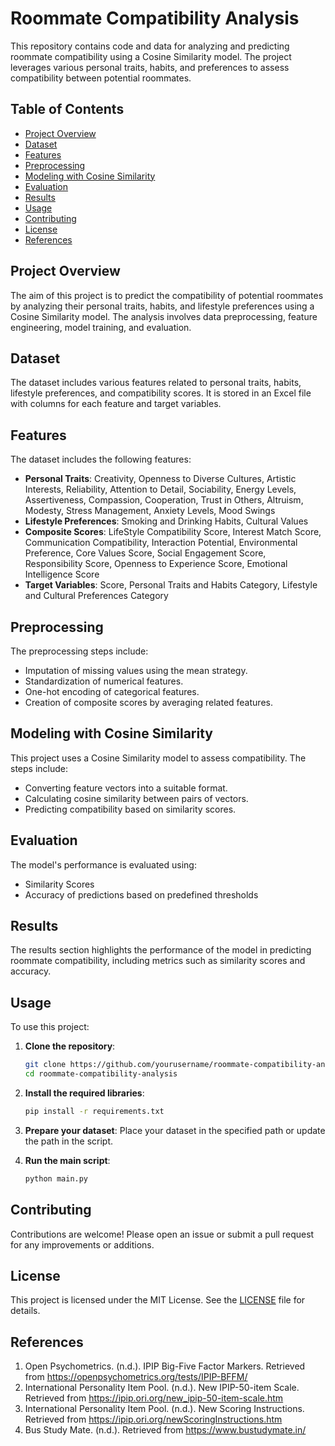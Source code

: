 # Roommate Compatibility Analysis

This repository contains code and data for analyzing and predicting roommate compatibility using a Cosine Similarity model. The project leverages various personal traits, habits, and preferences to assess compatibility between potential roommates.

## Table of Contents
- [Project Overview](#project-overview)
- [Dataset](#dataset)
- [Features](#features)
- [Preprocessing](#preprocessing)
- [Modeling with Cosine Similarity](#modeling-with-cosine-similarity)
- [Evaluation](#evaluation)
- [Results](#results)
- [Usage](#usage)
- [Contributing](#contributing)
- [License](#license)
- [References](#references)

## Project Overview

The aim of this project is to predict the compatibility of potential roommates by analyzing their personal traits, habits, and lifestyle preferences using a Cosine Similarity model. The analysis involves data preprocessing, feature engineering, model training, and evaluation.

## Dataset

The dataset includes various features related to personal traits, habits, lifestyle preferences, and compatibility scores. It is stored in an Excel file with columns for each feature and target variables.

## Features

The dataset includes the following features:

- **Personal Traits**: Creativity, Openness to Diverse Cultures, Artistic Interests, Reliability, Attention to Detail, Sociability, Energy Levels, Assertiveness, Compassion, Cooperation, Trust in Others, Altruism, Modesty, Stress Management, Anxiety Levels, Mood Swings
- **Lifestyle Preferences**: Smoking and Drinking Habits, Cultural Values
- **Composite Scores**: LifeStyle Compatibility Score, Interest Match Score, Communication Compatibility, Interaction Potential, Environmental Preference, Core Values Score, Social Engagement Score, Responsibility Score, Openness to Experience Score, Emotional Intelligence Score
- **Target Variables**: Score, Personal Traits and Habits Category, Lifestyle and Cultural Preferences Category

## Preprocessing

The preprocessing steps include:
- Imputation of missing values using the mean strategy.
- Standardization of numerical features.
- One-hot encoding of categorical features.
- Creation of composite scores by averaging related features.

## Modeling with Cosine Similarity

This project uses a Cosine Similarity model to assess compatibility. The steps include:
- Converting feature vectors into a suitable format.
- Calculating cosine similarity between pairs of vectors.
- Predicting compatibility based on similarity scores.

## Evaluation

The model's performance is evaluated using:
- Similarity Scores
- Accuracy of predictions based on predefined thresholds

## Results

The results section highlights the performance of the model in predicting roommate compatibility, including metrics such as similarity scores and accuracy.

## Usage

To use this project:

1. **Clone the repository**:
    ```bash
    git clone https://github.com/yourusername/roommate-compatibility-analysis.git
    cd roommate-compatibility-analysis
    ```

2. **Install the required libraries**:
    ```bash
    pip install -r requirements.txt
    ```

3. **Prepare your dataset**: Place your dataset in the specified path or update the path in the script.

4. **Run the main script**:
    ```bash
    python main.py
    ```

## Contributing

Contributions are welcome! Please open an issue or submit a pull request for any improvements or additions.

## License

This project is licensed under the MIT License. See the [LICENSE](LICENSE) file for details.

## References

1. Open Psychometrics. (n.d.). IPIP Big-Five Factor Markers. Retrieved from https://openpsychometrics.org/tests/IPIP-BFFM/
2. International Personality Item Pool. (n.d.). New IPIP-50-item Scale. Retrieved from https://ipip.ori.org/new_ipip-50-item-scale.htm
3. International Personality Item Pool. (n.d.). New Scoring Instructions. Retrieved from https://ipip.ori.org/newScoringInstructions.htm
4. Bus Study Mate. (n.d.). Retrieved from https://www.bustudymate.in/
